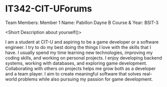 # IT342-CIT-UForums

Team Members:
 Member 1
 Name: Pabillon Dayne B 
 Course & Year: BSIT-3
 
<Short Description about yourself()>
  <p>I am a student at CIT-U and aspiring to be a game developer or a software engineer. 
  I try to do my best doing the things I love with the skills that I have.
  I usually spend my time learning new technologies, improving my coding skills, and working on personal projects.
  I enjoy developing backend systems, working with databases, and exploring game development.
  Collaborating with others on projects helps me grow both as a developer and a team player.
  I aim to create meaningful software that solves real-world problems while also pursuing my passion for game development.
